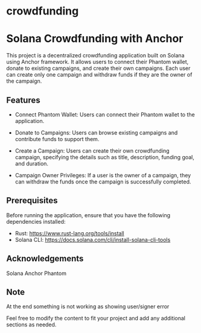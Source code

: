 # crowdfunding
# Solana Crowdfunding with Anchor

This project is a decentralized crowdfunding application built on Solana using Anchor framework. It allows users to connect their Phantom wallet, donate to existing campaigns, and create their own campaigns. Each user can create only one campaign and withdraw funds if they are the owner of the campaign.

## Features

- Connect Phantom Wallet: Users can connect their Phantom wallet to the application.

- Donate to Campaigns: Users can browse existing campaigns and contribute funds to support them.

- Create a Campaign: Users can create their own crowdfunding campaign, specifying the details such as title, description, funding goal, and duration.

- Campaign Owner Privileges: If a user is the owner of a campaign, they can withdraw the funds once the campaign is successfully completed.

## Prerequisites

Before running the application, ensure that you have the following dependencies installed:

- Rust: https://www.rust-lang.org/tools/install
- Solana CLI: https://docs.solana.com/cli/install-solana-cli-tools



## Acknowledgements
Solana
Anchor
Phantom


## Note
At the end something is not working as showing user/signer error

Feel free to modify the content to fit your project and add any additional sections as needed.
